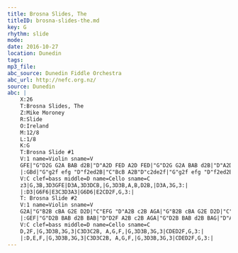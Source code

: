 ```yaml
---
title: Brosna Slides, The
titleID: brosna-slides-the.md
key: G
rhythm: slide
mode:
date: 2016-10-27
location: Dunedin
tags:
mp3_file:
abc_source: Dunedin Fiddle Orchestra
abc_url: http://nefc.org.nz/
source: Dunedin
abc: |
    X:26
    T:Brosna Slides, The
    Z:Mike Moroney
    R:Slide
    O:Ireland
    M:12/8
    L:1/8
    K:G
    T:Brosna Slide #1
    V:1 name=Violin sname=V
    GFE|"G"D2G G2A BAB d2B|"D"A2D FED A2D FED|"G"D2G G2A BAB d2B|"D"A2D FED "G"G3:|
    |:GBd|"G"g2f efg "D"f2ed2B|"C"BcB A2B"D"c2de2f|"G"g2f efg "D"f2ed2B|"C"c2A"D"F2A"G"G3:|
    V:C clef=bass middle=D name=Cello sname=C
    z3|G,3B,3D3GFE|D3A,3D3DCB,|G,3D3B,A,B,D2B,|D3A,3G,3:|
    |:D3|G6F6|E3C3D3A3|G6D6|E2CD2F,G,3:|
    T: Brosna Slide #2
    V:1 name=Violin sname=V
    G2A|"G"B2B cBA G2E D2D|"C"EFG "D"A2B c2B AGA|"G"B2B cBA G2E D2D|"C"EFG "D"AFD "G"G3:|
    |:GEF|"G"D2B BAB d2B BAB|"D"D2F A2B c2B AGA|"G"D2B BAB d2B BAG|"D"A2A "D"DEF "G"G3:|
    V:C clef=bass middle=D name=Cello sname=C
    D,2F,|G,3D3B,3G,3|C3D3C2B, A,G,F,|G,3D3B,3G,3|CDED2F,G,3:|
    |:D,E,F,|G,3D3B,3G,3|C3D3C2B, A,G,F,|G,3D3B,3G,3|CDED2F,G,3:|
---
```

